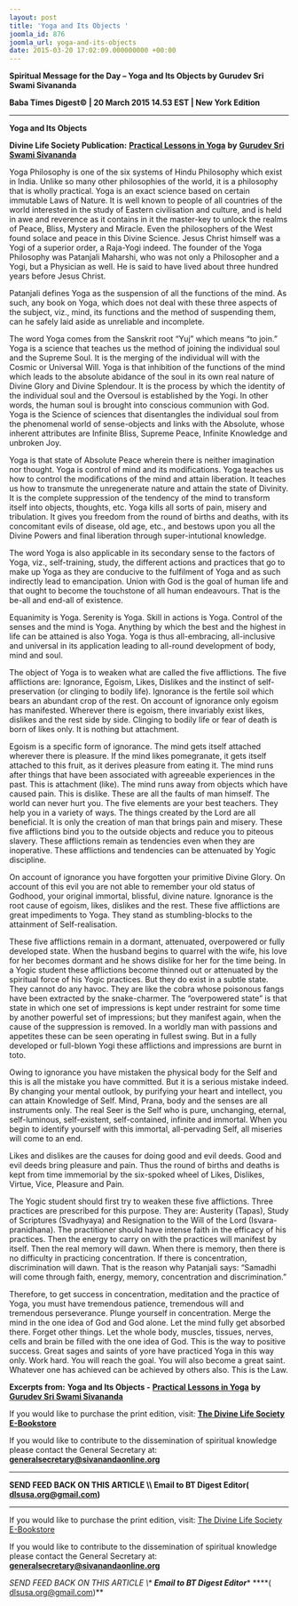 ```yaml
---
layout: post
title: 'Yoga and Its Objects '
joomla_id: 876
joomla_url: yoga-and-its-objects
date: 2015-03-20 17:02:09.000000000 +00:00
---
```

  

















































**Spiritual Message for the Day – Yoga and Its Objects by Gurudev Sri Swami Sivananda**

**Baba Times Digest© | 20 March 2015 14.53 EST | New York Edition**



* * *

**Yoga and Its Objects**

**Divine Life Society Publication:** [**Practical Lessons in Yoga**](http://www.dlshq.org/download/practical.htm#_VPID_5) **by** [**Gurudev Sri Swami Sivananda**](http://www.dlshq.org/saints/siva.htm)

Yoga Philosophy is one of the six systems of Hindu Philosophy which exist in India. Unlike so many other philosophies of the world, it is a philosophy that is wholly practical. Yoga is an exact science based on certain immutable Laws of Nature. It is well known to people of all countries of the world interested in the study of Eastern civilisation and culture, and is held in awe and reverence as it contains in it the master-key to unlock the realms of Peace, Bliss, Mystery and Miracle. Even the philosophers of the West found solace and peace in this Divine Science. Jesus Christ himself was a Yogi of a superior order, a Raja-Yogi indeed. The founder of the Yoga Philosophy was Patanjali Maharshi, who was not only a Philosopher and a Yogi, but a Physician as well. He is said to have lived about three hundred years before Jesus Christ.

Patanjali defines Yoga as the suspension of all the functions of the mind. As such, any book on Yoga, which does not deal with these three aspects of the subject, viz., mind, its functions and the method of suspending them, can he safely laid aside as unreliable and incomplete.

The word Yoga comes from the Sanskrit root “Yuj” which means “to join.” Yoga is a science that teaches us the method of joining the individual soul and the Supreme Soul. It is the merging of the individual will with the Cosmic or Universal Will. Yoga is that inhibition of the functions of the mind which leads to the absolute abidance of the soul in its own real nature of Divine Glory and Divine Splendour. It is the process by which the identity of the individual soul and the Oversoul is established by the Yogi. In other words, the human soul is brought into conscious communion with God. Yoga is the Science of sciences that disentangles the individual soul from the phenomenal world of sense-objects and links with the Absolute, whose inherent attributes are Infinite Bliss, Supreme Peace, Infinite Knowledge and unbroken Joy.

Yoga is that state of Absolute Peace wherein there is neither imagination nor thought. Yoga is control of mind and its modifications. Yoga teaches us how to control the modifications of the mind and attain liberation. It teaches us how to transmute the unregenerate nature and attain the state of Divinity. It is the complete suppression of the tendency of the mind to transform itself into objects, thoughts, etc. Yoga kills all sorts of pain, misery and tribulation. It gives you freedom from the round of births and deaths, with its concomitant evils of disease, old age, etc., and bestows upon you all the Divine Powers and final liberation through super-intutional knowledge.

The word Yoga is also applicable in its secondary sense to the factors of Yoga, viz., self-training, study, the different actions and practices that go to make up Yoga as they are conducive to the fulfilment of Yoga and as such indirectly lead to emancipation. Union with God is the goal of human life and that ought to become the touchstone of all human endeavours. That is the be-all and end-all of existence.

Equanimity is Yoga. Serenity is Yoga. Skill in actions is Yoga. Control of the senses and the mind is Yoga. Anything by which the best and the highest in life can be attained is also Yoga. Yoga is thus all-embracing, all-inclusive and universal in its application leading to all-round development of body, mind and soul.

The object of Yoga is to weaken what are called the five afflictions. The five afflictions are: Ignorance, Egoism, Likes, Dislikes and the instinct of self-preservation (or clinging to bodily life). Ignorance is the fertile soil which bears an abundant crop of the rest. On account of ignorance only egoism has manifested. Wherever there is egoism, there invariably exist likes, dislikes and the rest side by side. Clinging to bodily life or fear of death is born of likes only. It is nothing but attachment.

Egoism is a specific form of ignorance. The mind gets itself attached wherever there is pleasure. If the mind likes pomegranate, it gets itself attached to this fruit, as it derives pleasure from eating it. The mind runs after things that have been associated with agreeable experiences in the past. This is attachment (like). The mind runs away from objects which have caused pain. This is dislike. These are all the faults of man himself. The world can never hurt you. The five elements are your best teachers. They help you in a variety of ways. The things created by the Lord are all beneficial. It is only the creation of man that brings pain and misery. These five afflictions bind you to the outside objects and reduce you to piteous slavery. These afflictions remain as tendencies even when they are inoperative. These afflictions and tendencies can be attenuated by Yogic discipline.

On account of ignorance you have forgotten your primitive Divine Glory. On account of this evil you are not able to remember your old status of Godhood, your original immortal, blissful, divine nature. Ignorance is the root cause of egoism, likes, dislikes and the rest. These five afflictions are great impediments to Yoga. They stand as stumbling-blocks to the attainment of Self-realisation.

These five afflictions remain in a dormant, attenuated, overpowered or fully developed state. When the husband begins to quarrel with the wife, his love for her becomes dormant and he shows dislike for her for the time being. In a Yogic student these afflictions become thinned out or attenuated by the spiritual force of his Yogic practices. But they do exist in a subtle state. They cannot do any havoc. They are like the cobra whose poisonous fangs have been extracted by the snake-charmer. The “overpowered state” is that state in which one set of impressions is kept under restraint for some time by another powerful set of impressions; but they manifest again, when the cause of the suppression is removed. In a worldly man with passions and appetites these can be seen operating in fullest swing. But in a fully developed or full-blown Yogi these afflictions and impressions are burnt in toto.

Owing to ignorance you have mistaken the physical body for the Self and this is all the mistake you have committed. But it is a serious mistake indeed. By changing your mental outlook, by purifying your heart and intellect, you can attain Knowledge of Self. Mind, Prana, body and the senses are all instruments only. The real Seer is the Self who is pure, unchanging, eternal, self-luminous, self-existent, self-contained, infinite and immortal. When you begin to identify yourself with this immortal, all-pervading Self, all miseries will come to an end.

Likes and dislikes are the causes for doing good and evil deeds. Good and evil deeds bring pleasure and pain. Thus the round of births and deaths is kept from time immemorial by the six-spoked wheel of Likes, Dislikes, Virtue, Vice, Pleasure and Pain.

The Yogic student should first try to weaken these five afflictions. Three practices are prescribed for this purpose. They are: Austerity (Tapas), Study of Scriptures (Svadhyaya) and Resignation to the Will of the Lord (Isvara-pranidhana). The practitioner should have intense faith in the efficacy of his practices. Then the energy to carry on with the practices will manifest by itself. Then the real memory will dawn. When there is memory, then there is no difficulty in practicing concentration. If there is concentration, discrimination will dawn. That is the reason why Patanjali says: “Samadhi will come through faith, energy, memory, concentration and discrimination.”

Therefore, to get success in concentration, meditation and the practice of Yoga, you must have tremendous patience, tremendous will and tremendous perseverance. Plunge yourself in concentration. Merge the mind in the one idea of God and God alone. Let the mind fully get absorbed there. Forget other things. Let the whole body, muscles, tissues, nerves, cells and brain be filled with the one idea of God. This is the way to positive success. Great sages and saints of yore have practiced Yoga in this way only. Work hard. You will reach the goal. You will also become a great saint. Whatever one has achieved can be achieved by others also. This is the Law.



**Excerpts from:**  **Yoga and Its Objects -** [**Practical Lessons in Yoga**](http://www.dlshq.org/download/practical.htm#_VPID_5) **by** [**Gurudev Sri Swami Sivananda**](http://www.dlshq.org/saints/siva.htm)

If you would like to purchase the print edition, visit: **[The Divine Life Society E-Bookstore](http://www.dlshq.org/download/download.htm)**

If you would like to contribute to the dissemination of spiritual knowledge please contact the General Secretary at: [](mailto:%20%3Cscript%20type=%27text/javascript%27%3E%20%3C%21--%20var%20prefix%20=%20%27ma%27%20+%20%27il%27%20+%20%27to%27;%20var%20path%20=%20%27hr%27%20+%20%27ef%27%20+%20%27=%27;%20var%20addy57016%20=%20%27generalsecretary%27%20+%20%27@%27;%20addy57016%20=%20addy57016%20+%20%27sivanandaonline%27%20+%20%27.%27%20+%20%27org%27;%20document.write%28%27%3Ca%20%27%20+%20path%20+%20%27%5C%27%27%20+%20prefix%20+%20%27:%27%20+%20addy57016%20+%20%27%5C%27%3E%27%29;%20document.write%28addy57016%29;%20document.write%28%27%3C%5C/a%3E%27%29;%20//--%3E%5Cn%20%3C/script%3E%3Cscript%20type=%27text/javascript%27%3E%20%3C%21--%20document.write%28%27%3Cspan%20style=%5C%27display:%20none;%5C%27%3E%27%29;%20//--%3E%20%3C/script%3EThis%20email%20address%20is%20being%20protected%20from%20spambots.%20You%20need%20JavaScript%20enabled%20to%20view%20it.%20%3Cscript%20type=%27text/javascript%27%3E%20%3C%21--%20document.write%28%27%3C/%27%29;%20document.write%28%27span%3E%27%29;%20//--%3E%20%3C/script%3E?subject=Contribution%20to%20Dissemination%20of%20Spiritual%20Knowledge) **generalsecretary@sivanandaonline.org**

****

**SEND FEED BACK ON THIS ARTICLE \\\ Email to BT Digest Editor[](mailto:%20%3Cscript%20type=%27text/javascript%27%3E%20%3C%21--%20var%20prefix%20=%20%27ma%27%20+%20%27il%27%20+%20%27to%27;%20var%20path%20=%20%27hr%27%20+%20%27ef%27%20+%20%27=%27;%20var%20addy72654%20=%20%27dlsusa.org%27%20+%20%27@%27;%20addy72654%20=%20addy72654%20+%20%27gmail%27%20+%20%27.%27%20+%20%27com%27;%20document.write%28%27%3Ca%20%27%20+%20path%20+%20%27%5C%27%27%20+%20prefix%20+%20%27:%27%20+%20addy72654%20+%20%27%5C%27%3E%27%29;%20document.write%28addy72654%29;%20document.write%28%27%3C%5C/a%3E%27%29;%20//--%3E%5Cn%20%3C/script%3E%3Cscript%20type=%27text/javascript%27%3E%20%3C%21--%20document.write%28%27%3Cspan%20style=%5C%27display:%20none;%5C%27%3E%27%29;%20//--%3E%20%3C/script%3EThis%20email%20address%20is%20being%20protected%20from%20spambots.%20You%20need%20JavaScript%20enabled%20to%20view%20it.%20%3Cscript%20type=%27text/javascript%27%3E%20%3C%21--%20document.write%28%27%3C/%27%29;%20document.write%28%27span%3E%27%29;%20//--%3E%20%3C/script%3E?subject=DLS%20Posts)( [dlsusa.org@gmail.com](mailto:dlsusa.org@gmail.com))**



* * *



  

If you would like to purchase the print edition, visit: [The Divine Life Society E-Bookstore](http://www.dlshq.org/download/download.htm)

If you would like to contribute to the dissemination of spiritual knowledge please contact the General Secretary at: **[generalsecretary@sivanandaonline.org](mailto:generalsecretary@sivanandaonline.org)**

**SEND FEED BACK ON THIS ARTICLE \\\**  **Email to BT Digest Editor**** [](mailto:%20%3Cscript%20type=%27text/javascript%27%3E%20%3C%21--%20var%20prefix%20=%20%27ma%27%20+%20%27il%27%20+%20%27to%27;%20var%20path%20=%20%27hr%27%20+%20%27ef%27%20+%20%27=%27;%20var%20addy72654%20=%20%27dlsusa.org%27%20+%20%27@%27;%20addy72654%20=%20addy72654%20+%20%27gmail%27%20+%20%27.%27%20+%20%27com%27;%20document.write%28%27%3Ca%20%27%20+%20path%20+%20%27%5C%27%27%20+%20prefix%20+%20%27:%27%20+%20addy72654%20+%20%27%5C%27%3E%27%29;%20document.write%28addy72654%29;%20document.write%28%27%3C%5C/a%3E%27%29;%20//--%3E%5Cn%20%3C/script%3E%3Cscript%20type=%27text/javascript%27%3E%20%3C%21--%20document.write%28%27%3Cspan%20style=%5C%27display:%20none;%5C%27%3E%27%29;%20//--%3E%20%3C/script%3EThis%20email%20address%20is%20being%20protected%20from%20spambots.%20You%20need%20JavaScript%20enabled%20to%20view%20it.%20%3Cscript%20type=%27text/javascript%27%3E%20%3C%21--%20document.write%28%27%3C/%27%29;%20document.write%28%27span%3E%27%29;%20//--%3E%20%3C/script%3E?subject=DLS%20Posts)****( [dlsusa.org@gmail.com](mailto:dlsusa.org@gmail.com))**  
